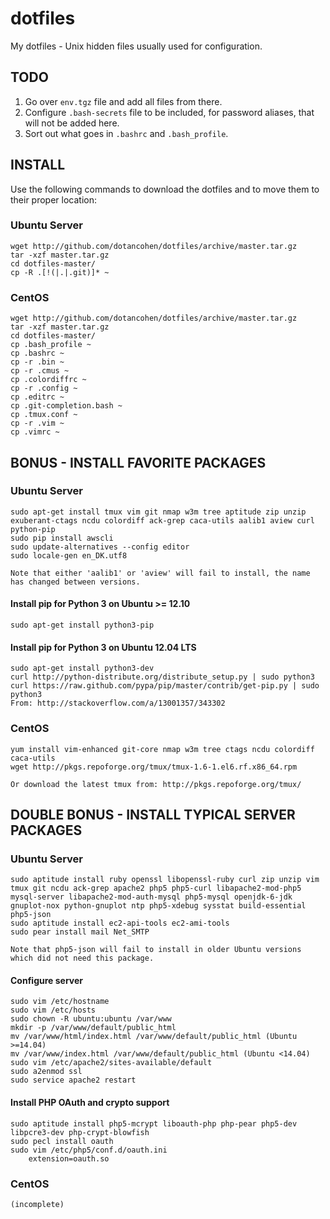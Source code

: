 dotfiles
========

My dotfiles - Unix hidden files usually used for configuration.



TODO
----

1. Go over `env.tgz` file and add all files from there.
2. Configure `.bash-secrets` file to be included, for password aliases, that will not be added here.
3. Sort out what goes in `.bashrc` and `.bash_profile`.



INSTALL
-------

Use the following commands to download the dotfiles and to move them to their proper location:

### Ubuntu Server
	wget http://github.com/dotancohen/dotfiles/archive/master.tar.gz
	tar -xzf master.tar.gz
	cd dotfiles-master/
	cp -R .[!(|.|.git)]* ~


### CentOS
	wget http://github.com/dotancohen/dotfiles/archive/master.tar.gz
	tar -xzf master.tar.gz
	cd dotfiles-master/
	cp .bash_profile ~
	cp .bashrc ~
	cp -r .bin ~
	cp -r .cmus ~
	cp .colordiffrc ~
	cp -r .config ~
	cp .editrc ~
	cp .git-completion.bash ~
	cp .tmux.conf ~
	cp -r .vim ~
	cp .vimrc ~



BONUS - INSTALL FAVORITE PACKAGES
---------------------------------

### Ubuntu Server
	sudo apt-get install tmux vim git nmap w3m tree aptitude zip unzip exuberant-ctags ncdu colordiff ack-grep caca-utils aalib1 aview curl python-pip
	sudo pip install awscli
	sudo update-alternatives --config editor
	sudo locale-gen en_DK.utf8

	Note that either 'aalib1' or 'aview' will fail to install, the name has changed between versions.

#### Install pip for Python 3 on Ubuntu >= 12.10
	sudo apt-get install python3-pip

#### Install pip for Python 3 on Ubuntu 12.04 LTS
	sudo apt-get install python3-dev
	curl http://python-distribute.org/distribute_setup.py | sudo python3
	curl https://raw.github.com/pypa/pip/master/contrib/get-pip.py | sudo python3
	From: http://stackoverflow.com/a/13001357/343302


### CentOS
	yum install vim-enhanced git-core nmap w3m tree ctags ncdu colordiff caca-utils
	wget http://pkgs.repoforge.org/tmux/tmux-1.6-1.el6.rf.x86_64.rpm

	Or download the latest tmux from: http://pkgs.repoforge.org/tmux/



DOUBLE BONUS - INSTALL TYPICAL SERVER PACKAGES
----------------------------------------------

### Ubuntu Server
	sudo aptitude install ruby openssl libopenssl-ruby curl zip unzip vim tmux git ncdu ack-grep apache2 php5 php5-curl libapache2-mod-php5 mysql-server libapache2-mod-auth-mysql php5-mysql openjdk-6-jdk gnuplot-nox python-gnuplot ntp php5-xdebug sysstat build-essential php5-json
	sudo aptitude install ec2-api-tools ec2-ami-tools
	sudo pear install mail Net_SMTP

	Note that php5-json will fail to install in older Ubuntu versions which did not need this package.

#### Configure server
	sudo vim /etc/hostname
	sudo vim /etc/hosts
	sudo chown -R ubuntu:ubuntu /var/www
	mkdir -p /var/www/default/public_html
	mv /var/www/html/index.html /var/www/default/public_html (Ubuntu >=14.04)
	mv /var/www/index.html /var/www/default/public_html (Ubuntu <14.04)
	sudo vim /etc/apache2/sites-available/default
	sudo a2enmod ssl
	sudo service apache2 restart

#### Install PHP OAuth and crypto support
	sudo aptitude install php5-mcrypt liboauth-php php-pear php5-dev libpcre3-dev php-crypt-blowfish 
	sudo pecl install oauth
	sudo vim /etc/php5/conf.d/oauth.ini
		extension=oauth.so


### CentOS
	(incomplete)
